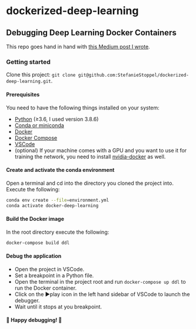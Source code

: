 # dockerized-deep-learning 
## Debugging Deep Learning Docker Containers
This repo goes hand in hand with [this Medium post I wrote]().

### Getting started
Clone this project: `git clone git@github.com:StefanieStoppel/dockerized-deep-learning.git`.

#### Prerequisites
You need to have the following things installed on your system:

- [Python](https://www.python.org/downloads/) (≥3.6, I used version 3.8.6)
- [Conda or miniconda](https://docs.conda.io/projects/conda/en/latest/user-guide/install/download.html)
- [Docker](https://www.docker.com/get-started)
- [Docker Compose](https://docs.docker.com/compose/install/)
- [VSCode](https://code.visualstudio.com/Download)
- (optional) If your machine comes with a GPU and you want to use it for training the network, 
you need to install [nvidia-docker](https://github.com/NVIDIA/nvidia-docker) as well.

#### Create and activate the conda environment
Open a terminal and cd into the directory you cloned the project into.
Execute the following:
```bash
conda env create --file=environment.yml
conda activate docker-deep-learning
```

#### Build the Docker image
In the root directory execute the following:
```bash
docker-compose build ddl
```

#### Debug the application
- Open the project in VSCode.
- Set a breakpoint in a Python file.
- Open the terminal in the project root and run `docker-compose up ddl` to run the Docker container.
- Click on the ▶️play icon in the left hand sidebar of VSCode to launch the debugger.
- Wait until it stops at you breakpoint.

#### 🐛️ Happy debugging! 🐛️
